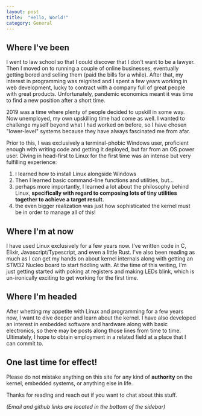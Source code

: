```yaml
---
layout: post
title:  "Hello, World!"
category: General
---
```


## Where I've been

I went to law school so that I could discover that I don't want to be a lawyer. Then I moved on to running a couple of online businesses, eventually getting bored and selling them (paid the bills for a while). After that, my interest in programming was reignited and I spent a few years working in web development, lucky to contract with a company full of great people with great products. Unfortunately, pandemic economics meant it was time to find a new position after a short time. 

2019 was a time where plenty of people decided to upskill in some way. Now unemployed, my own upskilling time had come as well. I wanted to challenge myself beyond what I had worked on before, so I have chosen "lower-level" systems because they have always fascinated me from afar. 

Prior to this, I was exclusively a terminal-phobic Windows user, proficient enough with writing code and getting it deployed, but far from an OS power user. Diving in head-first to Linux for the first time was an intense but very fulfilling experience:

1. I learned how to install Linux alongside Windows
2. Then I learned basic command-line functions and utilities, but...
3. perhaps more importantly, I learned a lot about the philosophy behind Linux, **specifically with regard to composing lots of tiny utilities together to achieve a target result.**
4. the even bigger realization was just how sophisticated the kernel must be in order to manage all of this!

## Where I'm at now

I have used Linux exclusively for a few years now. I've written code in C, Elixir, Javascript/Typescript, and even a little Rust. I've also been reading as much as I can get my hands on about kernel internals along with getting an STM32 Nucleo board to start fiddling with. At the time of this writing, I'm just getting started with poking at registers and making LEDs blink, which is un-ironically exciting to get working for the first time.

## Where I'm headed

After whetting my appetite with Linux and programming for a few years now, I want to dive deeper and learn about the kernel. I have also developed an interest in embedded software and hardware along with basic electronics, so there may be posts along those lines from time to time. Ultimately, I hope to obtain employment in a related field at a place that I can commit to.

## One last time for effect!

Please do not mistake anything on this site for any kind of **authority** on the kernel, embedded systems, or anything else in life.

Thanks for reading and reach out if you want to chat about this stuff. 

*(Email and github links are located in the bottom of the sidebar)*